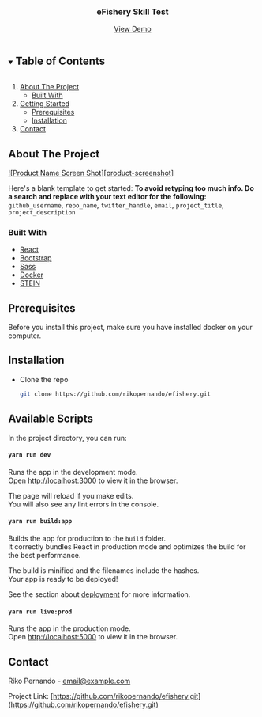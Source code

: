 <p align="center">
  <h3 align="center">eFishery Skill Test</h3>

  <p align="center">
	  <a href="https://efishery.herokuapp.com/">View Demo</a>
  </p>
</p>

<!-- TABLE OF CONTENTS -->
<details open="open">
  <summary><h2 style="display: inline-block">Table of Contents</h2></summary>
  <ol>
    <li>
      <a href="#about-the-project">About The Project</a>
      <ul>
        <li><a href="#built-with">Built With</a></li>
      </ul>
    </li>
    <li>
      <a href="#getting-started">Getting Started</a>
      <ul>
        <li><a href="#prerequisites">Prerequisites</a></li>
        <li><a href="#installation">Installation</a></li>
      </ul>
    </li>
    <li><a href="#contact">Contact</a></li>
  </ol>
</details>



<!-- ABOUT THE PROJECT -->
## About The Project

[![Product Name Screen Shot][product-screenshot]](https://example.com)

Here's a blank template to get started:
**To avoid retyping too much info. Do a search and replace with your text editor for the following:**
`github_username`, `repo_name`, `twitter_handle`, `email`, `project_title`, `project_description`


### Built With

* [React](https://reactjs.org/)
* [Bootstrap](https://getbootstrap.com/)
* [Sass](https://sass-lang.com/)
* [Docker](https://www.docker.com/)
* [STEIN](https://github.com/steinhq/)

## Prerequisites

Before you install this project, make sure you have installed docker on your computer.

## Installation

* Clone the repo
   ```sh
   git clone https://github.com/rikopernando/efishery.git
   ```

## Available Scripts

In the project directory, you can run:

#### `yarn run dev`

Runs the app in the development mode.\
Open [http://localhost:3000](http://localhost:3000) to view it in the browser.

The page will reload if you make edits.\
You will also see any lint errors in the console.

#### `yarn run build:app`

Builds the app for production to the `build` folder.\
It correctly bundles React in production mode and optimizes the build for the best performance.

The build is minified and the filenames include the hashes.\
Your app is ready to be deployed!

See the section about [deployment](https://facebook.github.io/create-react-app/docs/deployment) for more information.


#### `yarn run live:prod`

Runs the app in the production mode.\
Open [http://localhost:5000](http://localhost:5000) to view it in the browser.

## Contact

Riko Pernando - email@example.com

Project Link: [https://github.com/rikopernando/efishery.git](https://github.com/rikopernando/efishery.git)